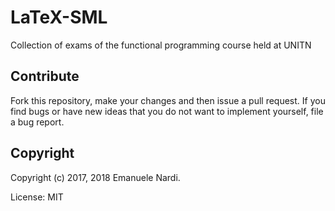 # LaTeX-SML

Collection of exams of the functional programming course held at UNITN

## Contribute

Fork this repository, make your changes and then issue a pull request. If you find bugs or have new ideas that you do not want to implement yourself, file a bug report.

## Copyright

Copyright (c) 2017, 2018 Emanuele Nardi.

License: MIT
